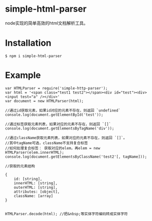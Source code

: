 # simple-html-parser
node实现的简单高效的html文档解析工具。

# Installation

	$ npm i simple-html-parser

# Example

	var HTMLParser = require('simple-http-parser');
	var html = '<span class="test1 test2"></span><div id="test"><div><input test="a" /></div>'
	var document = new HTMLParser(html);
	
	//通过id获取元素，如果id对应的元素不存在，则返回 `undefined`
	console.log(document.getElementById('test')); 
	
	//通过标签获取元素列表，如果对应的元素不存在，则返回 `[]`
	console.log(document.getElementsByTagName('div')); 

	//通过className获取元素列表，如果对应的元素不存在，则返回 `[]`。
	//其中tagName可选，className不支持复合标签
	//如何处理复合标签： 获取对应的elem，再elem = new HTMLParser(elem.innerHTML);
	console.log(document.getElementsByClassName('test2'[, tagName])); 

	//获取的元素结构

	{
		id: [string],
		innerHTML: [string],
		outerHTML: [string],
		attributes: [object],
		className: [array]
	}

	
	HTMLParser.decode(html); //把&nbsp;等实体字符编码转成实体字符
